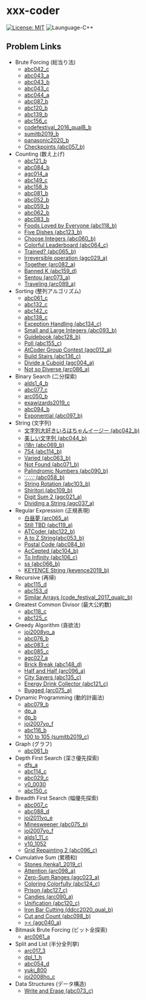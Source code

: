# xxx-coder

[![License: MIT](https://img.shields.io/badge/License-MIT-lightgrey.svg)](https://opensource.org/licenses/MIT)
![Launguage-C++](https://img.shields.io/badge/Language-C%2B%2B-orange)

## Problem Links

- Brute Forcing (総当り法)
  - [abc042_c](https://atcoder.jp/contests/abc042/tasks/arc058_a)
  - [abc043_a](https://atcoder.jp/contests/abc043/tasks/abc043_a)
  - [abc043_b](https://atcoder.jp/contests/abc043/tasks/abc043_b)
  - [abc043_c](https://atcoder.jp/contests/abc043/tasks/arc059_a)
  - [abc044_a](https://abc044.contest.atcoder.jp/tasks/abc044_a)
  - [abc087_b](https://atcoder.jp/contests/abc087/tasks/abc087_b)
  - [abc120_b](https://atcoder.jp/contests/abc120/tasks/abc120_b)
  - [abc139_b](https://atcoder.jp/contests/abc139/tasks/abc139_b)
  - [abc156_c](https://atcoder.jp/contests/abc156/tasks/abc156_c)
  - [codefestival_2016_qualB_b](https://atcoder.jp/contests/code-festival-2016-qualb/tasks/codefestival_2016_qualB_b)
  - [sumitb2019_b](https://atcoder.jp/contests/sumitrust2019/tasks/sumitb2019_b)
  - [panasonic2020_b](https://atcoder.jp/contests/panasonic2020/tasks/panasonic2020_b)
  - [Checkpoints (abc057_b)](https://atcoder.jp/contests/abc057/tasks/abc057_b)
- Counting (数え上げ)
  - [abc121_b](https://atcoder.jp/contests/abc121/tasks/abc121_b)
  - [abc084_b](https://atcoder.jp/contests/abc074/tasks/abc074_b)
  - [agc014_a](https://atcoder.jp/contests/agc014/tasks/agc014_a)
  - [abc149_c](https://atcoder.jp/contests/abc149/tasks/abc149_c)
  - [abc158_b](https://atcoder.jp/contests/abc158/tasks/abc158_b)
  - [abc081_b](https://atcoder.jp/contests/abc081/tasks/abc081_b)
  - [abc052_b](https://atcoder.jp/contests/abc052/tasks/abc052_b)
  - [abc059_b](https://atcoder.jp/contests/abc059/tasks/abc059_b)
  - [abc062_b](https://atcoder.jp/contests/abc062/tasks/abc062_b)
  - [abc083_b](https://atcoder.jp/contests/abc083/tasks/abc083_b)
  - [Foods Loved by Everyone (abc118_b)](https://atcoder.jp/contests/abc118/tasks/abc118_b)
  - [Five Dishes (abc123_b)](https://atcoder.jp/contests/abc123/tasks/abc123_b)
  - [Choose Integers (abc060_b)](https://atcoder.jp/contests/abc060/tasks/abc060_b)
  - [Colorful Leaderboard (abc064_c)](https://atcoder.jp/contests/abc064/tasks/abc064_c)
  - [Trained? (abc065_b)](https://atcoder.jp/contests/abc065/tasks/abc065_b)
  - [Irreversible operation (agc029_a)](https://atcoder.jp/contests/agc029/tasks/agc029_a)
  - [Together (arc082_a)](https://atcoder.jp/contests/abc072/tasks/arc082_a)
  - [Banned K (abc159_d)](https://atcoder.jp/contests/abc159/tasks/abc159_d)
  - [Sentou (arc073_a)](https://atcoder.jp/contests/arc073/tasks/arc073_a)
  - [Traveling (arc089_a)](https://atcoder.jp/contests/abc086/tasks/arc089_a)
- Sorting (整列アルゴリズム)
  - [abc061_c](https://atcoder.jp/contests/abc061/tasks/abc061_c)
  - [abc132_c](https://atcoder.jp/contests/abc132/tasks/abc132_c)
  - [abc142_c](https://atcoder.jp/contests/abc142/tasks/abc142_c)
  - [abc138_c](https://atcoder.jp/contests/abc138/tasks/abc138_c)
  - [Exception Handling (abc134_c)](https://atcoder.jp/contests/abc134/tasks/abc134_c)
  - [Small and Large Integers (abc093_b)](https://atcoder.jp/contests/abc093/tasks/abc093_b)
  - [Guidebook (abc128_b)](https://atcoder.jp/contests/abc128/tasks/abc128_b)
  - [Poll (abc155_c)](https://atcoder.jp/contests/abc155/tasks/abc155_c)
  - [AtCoder Group Contest (agc012_a)](https://atcoder.jp/contests/agc012/tasks/agc012_a)
  - [Build Stairs (abc136_c)](https://atcoder.jp/contests/abc136/tasks/abc136_c)
  - [Divide a Cuboid (agc004_a)](https://atcoder.jp/contests/agc004/tasks/agc004_a)
  - [Not so Diverse (arc086_a)](https://atcoder.jp/contests/arc086/tasks/arc086_a)
- Binary Search (二分探索)
  - [alds1_4_b](http://judge.u-aizu.ac.jp/onlinejudge/description.jsp?id=ALDS1_4_B&lang=jp)
  - [abc077_c](https://atcoder.jp/contests/abc077/tasks/arc084_a)
  - [arc050_b](https://atcoder.jp/contests/arc050/tasks/arc050_b)
  - [exawizards2019_c](https://atcoder.jp/contests/exawizards2019/tasks/exawizards2019_c)
  - [abc094_b](https://atcoder.jp/contests/abc094/tasks/abc094_b)
  - [Exponential (abc097_b)](https://atcoder.jp/contests/abc097/tasks/abc097_b)
- String (文字列)
  - [文字列大好きいろはちゃんイージー (abc042_b)](https://atcoder.jp/contests/abc042/tasks/abc042_b)
  - [美しい文字列 (abc044_b)](https://abc044.contest.atcoder.jp/tasks/abc044_b)
  - [i18n (abc069_b)](https://atcoder.jp/contests/abc069/tasks/abc069_b)
  - [754 (abc114_b)](https://atcoder.jp/contests/abc114/tasks/abc114_b)
  - [Varied (abc063_b)](https://atcoder.jp/contests/abc063/tasks/abc063_b)
  - [Not Found (abc071_b)](https://atcoder.jp/contests/abc071/tasks/abc071_b)
  - [Palindromic Numbers (abc090_b)](https://atcoder.jp/contests/abc090/tasks/abc090_b)
  - [∵∴∵ (abc058_b)](https://atcoder.jp/contests/abc058/tasks/abc058_b)
  - [String Rotation (abc103_b)](https://atcoder.jp/contests/abc103/tasks/abc103_b)
  - [Shiritori (abc109_b)](https://atcoder.jp/contests/abc109/tasks/abc109_b)
  - [Digit Sum 2 (agc021_a)](https://atcoder.jp/contests/agc021/tasks/agc021_a)
  - [Dividing a String (agc037_a)](https://atcoder.jp/contests/agc037/tasks/agc037_a)
- Regular Expression (正規表現)
  - [白昼夢 (arc065_a)](https://atcoder.jp/contests/abc049/tasks/arc065_a)
  - [Still TBD (abc119_a)](https://atcoder.jp/contests/abc119/tasks/abc119_a)
  - [ATCoder (abc122_b)](https://atcoder.jp/contests/abc122/tasks/abc122_b)
  - [A to Z String(abc053_b)](https://atcoder.jp/contests/abc053/tasks/abc053_b)
  - [Postal Code (abc084_b)](https://atcoder.jp/contests/abc084/tasks/abc084_b)
  - [AcCepted (abc104_b)](https://atcoder.jp/contests/abc104/tasks/abc104_b)
  - [To Infinity (abc106_c)](https://atcoder.jp/contests/abc106/tasks/abc106_c)
  - [ss (abc066_b)](https://atcoder.jp/contests/abc066/tasks/abc066_b)
  - [KEYENCE String (keyence2019_b)](https://atcoder.jp/contests/keyence2019/tasks/keyence2019_b)
- Recursive (再帰)
  - [abc115_d](https://atcoder.jp/contests/abc115/tasks/abc115_d)
  - [abc153_d](https://atcoder.jp/contests/abc153/tasks/abc153_d)
  - [Similar Arrays (code_festival_2017_qualc_b)](https://atcoder.jp/contests/code-festival-2017-qualc/tasks/code_festival_2017_qualc_b)
- Greatest Common Divisor (最大公約数)
  - [abc118_c](https://atcoder.jp/contests/abc118/tasks/abc118_c)
  - [abc125_c](https://atcoder.jp/contests/abc125/tasks/abc125_c)
- Greedy Algorithm (貪欲法)
  - [joi2008yo_a](https://atcoder.jp/contests/joi2008yo/tasks/joi2008yo_a)
  - [abc076_b](https://atcoder.jp/contests/abc076/tasks/abc076_b)
  - [abc083_c](https://atcoder.jp/contests/abc083/tasks/arc088_a)
  - [abc085_c](https://atcoder.jp/contests/abc085/tasks/abc085_c)
  - [agc027_a](https://atcoder.jp/contests/agc027/tasks/agc027_a)
  - [Brick Break (abc148_d)](https://atcoder.jp/contests/abc148/tasks/abc148_d)
  - [Half and Half (arc096_a)](https://atcoder.jp/contests/abc095/tasks/arc096_a)
  - [City Savers (abc135_c)](https://atcoder.jp/contests/abc135/tasks/abc135_c)
  - [Energy Drink Collector (abc121_c)](https://atcoder.jp/contests/abc121/tasks/abc121_c)
  - [Bugged (arc075_a)](https://atcoder.jp/contests/abc063/tasks/arc075_a)
- Dynamic Programming (動的計画法)
  - [abc079_b](https://atcoder.jp/contests/abc079/tasks/abc079_b)
  - [dp_a](https://atcoder.jp/contests/dp/tasks/dp_a)
  - [dp_b](https://atcoder.jp/contests/tdpc/tasks/tdpc_contest)
  - [joi2007yo_f](https://atcoder.jp/contests/joi2007yo/tasks/joi2007yo_f)
  - [abc116_b](https://atcoder.jp/contests/abc116/tasks/abc116_b)
  - [100 to 105 (sumitb2019_c)](https://atcoder.jp/contests/sumitrust2019/tasks/sumitb2019_c)
- Graph (グラフ)
  - [abc061_b](https://abc061.contest.atcoder.jp/tasks/abc061_b)
- Depth First Search (深さ優先探索)
  - [dfs_a](https://atc001.contest.atcoder.jp/tasks/dfs_a)
  - [abc114_c](https://atcoder.jp/contests/abc114/tasks/abc114_c)
  - [abc029_c](https://atcoder.jp/contests/abc029/tasks/abc029_c)
  - [v0_0030](http://judge.u-aizu.ac.jp/onlinejudge/description.jsp?id=0030)
  - [abc150_c](https://atcoder.jp/contests/abc150/tasks/abc150_c)
- Breadth First Search (幅優先探索)
  - [abc007_c](https://abc007.contest.atcoder.jp/tasks/abc007_3)
  - [abc088_d](https://abc088.contest.atcoder.jp/tasks/abc088_d)
  - [joi2011yo_e](https://atcoder.jp/contests/joi2011yo/tasks/joi2011yo_e)
  - [Minesweeper (abc075_b)](https://atcoder.jp/contests/abc075/tasks/abc075_b)
  - [joi2007yo_f](https://atcoder.jp/contests/joi2007yo/tasks/joi2007yo_f)
  - [alds1_11_c](http://judge.u-aizu.ac.jp/onlinejudge/description.jsp?id=ALDS1_11_C&lang=jp)
  - [v10_1052](http://judge.u-aizu.ac.jp/onlinejudge/description.jsp?id=1052&lang=jp)
  - [Grid Repainting 2 (abc096_c)](https://atcoder.jp/contests/abc096/tasks/abc096_c)
- Cumulative Sum (累積和)
  - [Stones (tenka1_2019_c)](https://atcoder.jp/contests/tenka1-2019-beginner/tasks/tenka1_2019_c)
  - [Attention (arc098_a)](https://atcoder.jp/contests/abc098/tasks/arc098_a)
  - [Zero-Sum Ranges (agc023_a)](https://atcoder.jp/contests/agc023/tasks/agc023_a)
  - [Coloring Colorfully (abc124_c)](https://atcoder.jp/contests/abc124/tasks/abc124_c)
  - [Prison (abc127_c)](https://atcoder.jp/contests/abc127/tasks/abc127_c)
  - [Candies (arc090_a)](https://atcoder.jp/contests/abc087/tasks/arc090_a)
  - [Unification (abc120_c)](https://atcoder.jp/contests/abc120/tasks/abc120_c)
  - [Iron Bar Cutting (ddcc2020_qual_b)](https://atcoder.jp/contests/ddcc2020-qual/tasks/ddcc2020_qual_b)
  - [Cut and Count (abc098_b)](https://atcoder.jp/contests/abc098/tasks/abc098_b)
  - [>< (agc040_a)](https://atcoder.jp/contests/agc040/tasks/agc040_a)
- Bitmask Brute Forcing (ビット全探索)
  - [arc0061_a](https://atcoder.jp/contests/abc045/tasks/arc061_a)
- Split and List (半分全列挙)
  - [arc017_3](https://arc017.contest.atcoder.jp/tasks/arc017_3)
  - [dpl_1_h](http://judge.u-aizu.ac.jp/onlinejudge/description.jsp?id=DPL_1_H&lang=jp)
  - [abc054_d](https://atcoder.jp/contests/abc054/tasks/abc054_d)
  - [yuki_800](https://yukicoder.me/problems/no/800)
  - [joi2008ho_c](https://atcoder.jp/contests/joi2008ho/tasks/joi2008ho_c)
- Data Structures (データ構造)
  - [Write and Erase (abc073_c)](https://atcoder.jp/contests/abc073/tasks/abc073_c)
